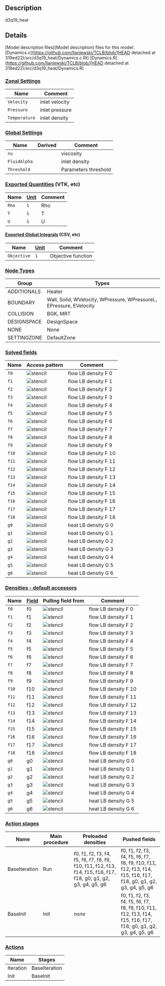 

## Description
d3q19_heat

## Details
[Model description files](Model description) files for this model:
[Dynamics.c](https://github.com/llaniewski/TCLB/blob/(HEAD detached at 319ed22)/src/d3q19_heat/Dynamics.c.Rt)
[Dynamics.R](https://github.com/llaniewski/TCLB/blob/(HEAD detached at 319ed22)/src/d3q19_heat/Dynamics.R)

### [Zonal Settings](Settings)

| Name | Comment |
| --- | --- |
|`Velocity`|inlet velocity|
|`Pressure`|inlet pressure|
|`Temperature`|inlet density|


### [Global Settings](Settings)

| Name | Derived | Comment |
| --- | --- | --- |
|`nu`||viscosity|
|`FluidAlpha`||inlet density|
|`Threshold`||Parameters threshold|

### [Exported Quantities](Quantities) (VTK, etc)

| Name | [Unit](Units) | Comment |
| --- | --- | --- |
|`Rho`|`1`|Rho|
|`T`|`1`|T|
|`U`|`1`|U|

#### [Exported Global Integrals](Globals) (CSV, etc)

| Name | [Unit](Units) | Comment |
| --- | --- | --- |
|`Objective`|`1`|Objective function|

### [Node Types](Node-Types)

| Group | Types |
| --- | --- |
|ADDITIONALS|Heater|
|BOUNDARY|Wall, Solid, WVelocity, WPressure, WPressureL, EPressure, EVelocity|
|COLLISION|BGK, MRT|
|DESIGNSPACE|DesignSpace|
|NONE|None|
|SETTINGZONE|DefaultZone|

### [Solved fields](Fields)

| Name | Access pattern | Comment |
| --- | --- | --- |
|`f0`|![stencil](/images/st_b1p0p0p0p0p0p0.png)|flow LB density F 0|
|`f1`|![stencil](/images/st_b1n1p0p0n1p0p0.png)|flow LB density F 1|
|`f2`|![stencil](/images/st_b1p1p0p0p1p0p0.png)|flow LB density F 2|
|`f3`|![stencil](/images/st_b1p0n1p0p0n1p0.png)|flow LB density F 3|
|`f4`|![stencil](/images/st_b1p0p1p0p0p1p0.png)|flow LB density F 4|
|`f5`|![stencil](/images/st_b1p0p0n1p0p0n1.png)|flow LB density F 5|
|`f6`|![stencil](/images/st_b1p0p0p1p0p0p1.png)|flow LB density F 6|
|`f7`|![stencil](/images/st_b1n1n1p0n1n1p0.png)|flow LB density F 7|
|`f8`|![stencil](/images/st_b1p1n1p0p1n1p0.png)|flow LB density F 8|
|`f9`|![stencil](/images/st_b1n1p1p0n1p1p0.png)|flow LB density F 9|
|`f10`|![stencil](/images/st_b1p1p1p0p1p1p0.png)|flow LB density F 10|
|`f11`|![stencil](/images/st_b1n1p0n1n1p0n1.png)|flow LB density F 11|
|`f12`|![stencil](/images/st_b1p1p0n1p1p0n1.png)|flow LB density F 12|
|`f13`|![stencil](/images/st_b1n1p0p1n1p0p1.png)|flow LB density F 13|
|`f14`|![stencil](/images/st_b1p1p0p1p1p0p1.png)|flow LB density F 14|
|`f15`|![stencil](/images/st_b1p0n1n1p0n1n1.png)|flow LB density F 15|
|`f16`|![stencil](/images/st_b1p0p1n1p0p1n1.png)|flow LB density F 16|
|`f17`|![stencil](/images/st_b1p0n1p1p0n1p1.png)|flow LB density F 17|
|`f18`|![stencil](/images/st_b1p0p1p1p0p1p1.png)|flow LB density F 18|
|`g0`|![stencil](/images/st_b1p0p0p0p0p0p0.png)|heat LB density G 0|
|`g1`|![stencil](/images/st_b1n1p0p0n1p0p0.png)|heat LB density G 1|
|`g2`|![stencil](/images/st_b1p1p0p0p1p0p0.png)|heat LB density G 2|
|`g3`|![stencil](/images/st_b1p0n1p0p0n1p0.png)|heat LB density G 3|
|`g4`|![stencil](/images/st_b1p0p1p0p0p1p0.png)|heat LB density G 4|
|`g5`|![stencil](/images/st_b1p0p0n1p0p0n1.png)|heat LB density G 5|
|`g6`|![stencil](/images/st_b1p0p0p1p0p0p1.png)|heat LB density G 6|

### [Densities - default accessors](Densities)

| Name | [Field](Fields) | Pulling field from | Comment |
| --- | --- | --- | --- |
|`f0`|f0|![stencil](/images/st_b1p0p0p0p0p0p0.png)|flow LB density F 0|
|`f1`|f1|![stencil](/images/st_b1p1p0p0p1p0p0.png)|flow LB density F 1|
|`f2`|f2|![stencil](/images/st_b1n1p0p0n1p0p0.png)|flow LB density F 2|
|`f3`|f3|![stencil](/images/st_b1p0p1p0p0p1p0.png)|flow LB density F 3|
|`f4`|f4|![stencil](/images/st_b1p0n1p0p0n1p0.png)|flow LB density F 4|
|`f5`|f5|![stencil](/images/st_b1p0p0p1p0p0p1.png)|flow LB density F 5|
|`f6`|f6|![stencil](/images/st_b1p0p0n1p0p0n1.png)|flow LB density F 6|
|`f7`|f7|![stencil](/images/st_b1p1p1p0p1p1p0.png)|flow LB density F 7|
|`f8`|f8|![stencil](/images/st_b1n1p1p0n1p1p0.png)|flow LB density F 8|
|`f9`|f9|![stencil](/images/st_b1p1n1p0p1n1p0.png)|flow LB density F 9|
|`f10`|f10|![stencil](/images/st_b1n1n1p0n1n1p0.png)|flow LB density F 10|
|`f11`|f11|![stencil](/images/st_b1p1p0p1p1p0p1.png)|flow LB density F 11|
|`f12`|f12|![stencil](/images/st_b1n1p0p1n1p0p1.png)|flow LB density F 12|
|`f13`|f13|![stencil](/images/st_b1p1p0n1p1p0n1.png)|flow LB density F 13|
|`f14`|f14|![stencil](/images/st_b1n1p0n1n1p0n1.png)|flow LB density F 14|
|`f15`|f15|![stencil](/images/st_b1p0p1p1p0p1p1.png)|flow LB density F 15|
|`f16`|f16|![stencil](/images/st_b1p0n1p1p0n1p1.png)|flow LB density F 16|
|`f17`|f17|![stencil](/images/st_b1p0p1n1p0p1n1.png)|flow LB density F 17|
|`f18`|f18|![stencil](/images/st_b1p0n1n1p0n1n1.png)|flow LB density F 18|
|`g0`|g0|![stencil](/images/st_b1p0p0p0p0p0p0.png)|heat LB density G 0|
|`g1`|g1|![stencil](/images/st_b1p1p0p0p1p0p0.png)|heat LB density G 1|
|`g2`|g2|![stencil](/images/st_b1n1p0p0n1p0p0.png)|heat LB density G 2|
|`g3`|g3|![stencil](/images/st_b1p0p1p0p0p1p0.png)|heat LB density G 3|
|`g4`|g4|![stencil](/images/st_b1p0n1p0p0n1p0.png)|heat LB density G 4|
|`g5`|g5|![stencil](/images/st_b1p0p0p1p0p0p1.png)|heat LB density G 5|
|`g6`|g6|![stencil](/images/st_b1p0p0n1p0p0n1.png)|heat LB density G 6|

### [Action stages](Stages)

| Name | Main procedure | Preloaded densities | Pushed fields |
| --- | --- | --- | --- |
|BaseIteration|Run|f0, f1, f2, f3, f4, f5, f6, f7, f8, f9, f10, f11, f12, f13, f14, f15, f16, f17, f18, g0, g1, g2, g3, g4, g5, g6|f0, f1, f2, f3, f4, f5, f6, f7, f8, f9, f10, f11, f12, f13, f14, f15, f16, f17, f18, g0, g1, g2, g3, g4, g5, g6|
|BaseInit|Init|_none_|f0, f1, f2, f3, f4, f5, f6, f7, f8, f9, f10, f11, f12, f13, f14, f15, f16, f17, f18, g0, g1, g2, g3, g4, g5, g6|


### [Actions](Stages)

| Name | Stages |
| --- | --- |
|Iteration|BaseIteration|
|Init|BaseInit|

